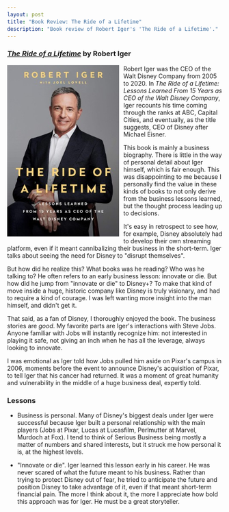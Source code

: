 ```yaml
---
layout: post
title: "Book Review: The Ride of a Lifetime"
description: "Book review of Robert Iger's 'The Ride of a Lifetime'."
---
```

### _[The Ride of a Lifetime](https://www.penguinrandomhouse.com/books/556683/the-ride-of-a-lifetime-by-robert-iger/)_ by Robert Iger

<p>
  <img src="/assets/images/ride-of-a-lifetime.jpg" align="left" style="margin-right:
10px; margin-bottom: 10px;" class="img-polaroid">
  Robert Iger was the CEO of the Walt Disney Company from 2005 to 2020. In <i>The Ride of
  a Lifetime: Lessons Learned From 15 Years as CEO of the Walt Disney Company</i>, Iger recounts his time coming through the ranks
  at ABC, Capital Cities, and eventually, as the title suggests, CEO of Disney after
  Michael Eisner.
</p>

<p>
  This book is mainly a business biography. There is little in the way of personal
  detail about Iger himself, which is fair enough. This was disappointing to me because I personally find the value in these
  kinds of books to not only derive from the business lessons learned, but the thought process
  leading up to decisions.
</p>

<p>
  It's easy in retrospect to see how, for example, Disney
  absolutely had to develop their own streaming platform, even if it meant
  cannibalizing their business in the short-term. Iger talks about seeing the need for
  Disney to "disrupt themselves".
</p>

<p>
  But how did he realize this? What books was he
  reading? Who was he talking to? He often refers to an early business lesson: innovate
  or die. But how did he jump from "innovate or die" to Disney+? To make that kind of
  move inside a huge, historic company like Disney is truly visionary, and had to
  require a kind of courage. I was left wanting more insight into the man himself,
  and didn't get it.
</p>

<p>
  That said, as a fan of Disney, I thoroughly enjoyed the book. The business stories
  are <i>good</i>. My favorite parts are Iger's interactions with Steve Jobs. Anyone
  familiar with Jobs will instantly recognize him: not interested in playing it safe,
  not giving an inch when he has all the leverage, always looking to innovate.
</p>

<p>
  I was emotional as Iger told how Jobs pulled him aside on Pixar's campus in 2006, moments
  before the event to announce Disney's acquisition of Pixar, to tell Iger that his
  cancer had returned. It was a moment of great humanity and vulnerability in the
  middle of a huge business deal, expertly told.
</p>

### Lessons
* Business is personal. Many of Disney's biggest deals under Iger were successful
  because Iger built a personal relationship with the main players (Jobs at Pixar,
  Lucas at Lucasfilm, Perlmutter at Marvel, Murdoch at Fox). I tend to think of Serious
  Business being mostly a matter of numbers and shared interests, but it struck me how
  personal it is, at the highest levels.

* "Innovate or die". Iger learned this lesson early in his career. He was never
  scared of what the future meant to his business. Rather than trying to protect
  Disney out of fear, he tried to anticipate the future and position Disney to take
  advantage of it, even if that meant short-term financial pain. The more I think about
  it, the more I appreciate how bold this approach was for Iger. He must be a great
  storyteller.
